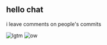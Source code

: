 ## hello chat
i leave comments on people's commits

![lgtm](https://github.com/user-attachments/assets/ebf6b07a-392f-41b8-83cb-ccd292d96b0c)
![ow](https://github.com/user-attachments/assets/116d893f-ad41-42e2-b9bd-103716a78a85)
